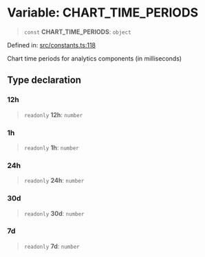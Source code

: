 # Variable: CHART\_TIME\_PERIODS

> `const` **CHART\_TIME\_PERIODS**: `object`

Defined in: [src/constants.ts:118](https://github.com/Nick2bad4u/Uptime-Watcher/blob/2a45eeb1723f8f7089001af2c92aa07d82dfe7e4/src/constants.ts#L118)

Chart time periods for analytics components (in milliseconds)

## Type declaration

### 12h

> `readonly` **12h**: `number`

### 1h

> `readonly` **1h**: `number`

### 24h

> `readonly` **24h**: `number`

### 30d

> `readonly` **30d**: `number`

### 7d

> `readonly` **7d**: `number`
